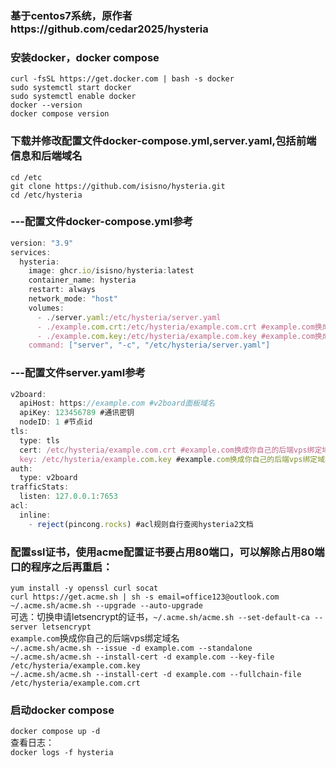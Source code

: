 ### 基于centos7系统，原作者https://github.com/cedar2025/hysteria
### 安装docker，docker compose
`curl -fsSL https://get.docker.com | bash -s docker`  
`sudo systemctl start docker`  
`sudo systemctl enable docker`  
`docker --version`  
`docker compose version`  

### 下载并修改配置文件docker-compose.yml,server.yaml,包括前端信息和后端域名  
`cd /etc`  
`git clone https://github.com/isisno/hysteria.git`  
`cd /etc/hysteria`  

### ---配置文件docker-compose.yml参考  
```javascript
version: "3.9"
services:
  hysteria:
    image: ghcr.io/isisno/hysteria:latest
    container_name: hysteria
    restart: always
    network_mode: "host"
    volumes:
      - ./server.yaml:/etc/hysteria/server.yaml
      - ./example.com.crt:/etc/hysteria/example.com.crt #example.com换成你自己的后端vps绑定域名
      - ./example.com.key:/etc/hysteria/example.com.key #example.com换成你自己的后端vps绑定域名
    command: ["server", "-c", "/etc/hysteria/server.yaml"]
```
### ---配置文件server.yaml参考  
```javascript
v2board:
  apiHost: https://example.com #v2board面板域名
  apiKey: 123456789 #通讯密钥
  nodeID: 1 #节点id
tls:
  type: tls
  cert: /etc/hysteria/example.com.crt #example.com换成你自己的后端vps绑定域名
  key: /etc/hysteria/example.com.key #example.com换成你自己的后端vps绑定域名
auth:
  type: v2board
trafficStats:
  listen: 127.0.0.1:7653
acl: 
  inline: 
    - reject(pincong.rocks) #acl规则自行查阅hysteria2文档
```

### 配置ssl证书，使用acme配置证书要占用80端口，可以解除占用80端口的程序之后再重启：  
`yum install -y openssl curl socat`  
`curl https://get.acme.sh | sh -s email=office123@outlook.com`  
`~/.acme.sh/acme.sh --upgrade --auto-upgrade`  
可选：切换申请letsencrypt的证书，`~/.acme.sh/acme.sh --set-default-ca --server letsencrypt`  
`example.com`换成你自己的后端vps绑定域名  
`~/.acme.sh/acme.sh --issue -d example.com --standalone`  
`~/.acme.sh/acme.sh --install-cert -d example.com --key-file /etc/hysteria/example.com.key`  
`~/.acme.sh/acme.sh --install-cert -d example.com --fullchain-file /etc/hysteria/example.com.crt`  

### 启动docker compose  
`docker compose up -d`  
查看日志：  
`docker logs -f hysteria`  
